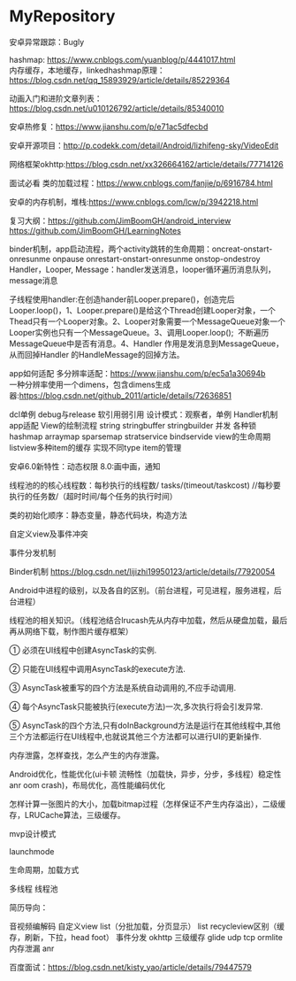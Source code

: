 # MyRepository

安卓异常跟踪：Bugly

hashmap: https://www.cnblogs.com/yuanblog/p/4441017.html    
内存缓存，本地缓存，linkedhashmap原理：https://blog.csdn.net/qq_15893929/article/details/85229364

动画入门和进阶文章列表：https://blog.csdn.net/u010126792/article/details/85340010

安卓热修复：https://www.jianshu.com/p/e71ac5dfecbd

安卓开源项目：http://p.codekk.com/detail/Android/lizhifeng-sky/VideoEdit

网络框架okhttp:https://blog.csdn.net/xx326664162/article/details/77714126

面试必看
 类的加载过程：https://www.cnblogs.com/fanjie/p/6916784.html
 
 安卓的内存机制，堆栈:https://www.cnblogs.com/lcw/p/3942218.html
 
 复习大纲：https://github.com/JimBoomGH/android_interview     https://github.com/JimBoomGH/LearningNotes
 
 binder机制，app启动流程，两个activity跳转的生命周期：oncreat-onstart-onresunme  onpause onrestart-onstart-onresunme onstop-ondestroy
 Handler，Looper, Message：handler发送消息，looper循环遍历消息队列，message消息
 
 子线程使用handler:在创造hander前Looper.prepare()，创造完后Looper.loop()，1、Looper.prepare()是给这个Thread创建Looper对象，一个Thead只有一个Looper对象。2、Looper对象需要一个MessageQueue对象一个Looper实例也只有一个MessageQueue。3、调用Looper.loop();  不断遍历MessageQueue中是否有消息。4、Handler 作用是发消息到MessageQueue，从而回掉Handler 的HandleMessage的回掉方法。
 
 app如何适配   多分辨率适配：https://www.jianshu.com/p/ec5a1a30694b   
 一种分辨率使用一个dimens，包含dimens生成器:https://blog.csdn.net/github_2011/article/details/72636851
 
 dcl单例
 debug与release
 软引用弱引用
 设计模式：观察者，单例
 Handler机制
 app适配
 View的绘制流程
 string stringbuffer stringbuilder
 并发  各种锁
 hashmap arraymap sparsemap
 stratservice bindservide
 view的生命周期
 listview多种item的缓存  实现不同type item的管理
 
 安卓6.0新特性：动态权限   8.0:画中画，通知
 
 线程池的的核心线程数：每秒执行的线程数/ tasks/(timeout/taskcost) //每秒要执行的任务数/（超时时间/每个任务的执行时间）
 
 类的初始化顺序：静态变量，静态代码块，构造方法
 
 自定义view及事件冲突
 
 事件分发机制
 
 Binder机制 https://blog.csdn.net/lijizhi19950123/article/details/77920054
 
 
 Android中进程的级别，以及各自的区别。（前台进程，可见进程，服务进程，后台进程）
 
 线程池的相关知识。（线程池结合lrucash先从内存中加载，然后从硬盘加载，最后再从网络下载，制作图片缓存框架）
 
 ① 必须在UI线程中创建AsyncTask的实例.

② 只能在UI线程中调用AsyncTask的execute方法.

③ AsyncTask被重写的四个方法是系统自动调用的,不应手动调用.

④ 每个AsyncTask只能被执行(execute方法)一次,多次执行将会引发异常.

⑤ AsyncTask的四个方法,只有doInBackground方法是运行在其他线程中,其他三个方法都运行在UI线程中,也就说其他三个方法都可以进行UI的更新操作.
 
 内存泄露，怎样查找，怎么产生的内存泄露。
 
 Android优化，性能优化(ui卡顿 流畅性（加载快，异步，分步，多线程）稳定性 anr oom crash)，布局优化，高性能编码优化
 
 怎样计算一张图片的大小，加载bitmap过程（怎样保证不产生内存溢出），二级缓存，LRUCache算法，三级缓存。
 
 mvp设计模式
 
 launchmode
 
 生命周期，加载方式
 
 多线程 线程池
 
简历导向：

 音视频编解码  自定义view list（分批加载，分页显示） list recycleview区别（缓存，刷新，下拉，head foot） 事件分发 okhttp 三级缓存 glide udp tcp ormlite  内存泄漏 anr  
 
百度面试：https://blog.csdn.net/kisty_yao/article/details/79447579
